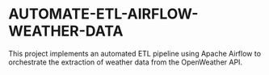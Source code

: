 # AUTOMATE-ETL-AIRFLOW-WEATHER-DATA
This project implements an automated ETL pipeline using Apache Airflow to orchestrate the extraction of weather data from the OpenWeather API.
